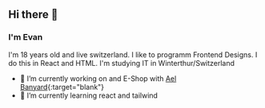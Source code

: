 ## Hi there 👋
### I'm Evan

I'm 18 years old and live switzerland. I like to programm Frontend Designs. I do this in React and HTML. I'm studying IT in Winterthur/Switzerland

- 🔭 I’m currently working on and E-Shop with [Ael Banyard](https://github.com/AelElliotBanyard){:target="blank"}
- 🌱 I’m currently learning react and tailwind
<!--
- 👯 I’m looking to collaborate on ...
- 🤔 I’m looking for help with ...
- 💬 Ask me about ...
- 📫 How to reach me: ...
- 😄 Pronouns: ...
- ⚡ Fun fact: ...
-->
